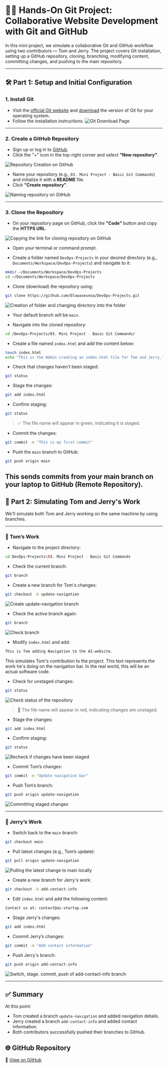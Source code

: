 

# 🧑‍💻 Hands-On Git Project: Collaborative Website Development with Git and GitHub

In this mini project, we simulate a collaborative Git and GitHub workflow using two contributors — Tom and Jerry. The project covers Git installation, setting up a GitHub repository, cloning, branching, modifying content, committing changes, and pushing to the main repository.

---

## 🛠️ Part 1: Setup and Initial Configuration

### 1. Install Git  
- Visit the [official Git website](https://git-scm.com/) and [download](https://git-scm.com/downloads) the version of Git for your operating system.  
- Follow the installation instructions.
![Git Download Page](./img/Gitinstallationpage.png)

---

### 2. Create a GitHub Repository  
- Sign up or log in to [GitHub](https://github.com/).  
- Click the "+" icon in the top-right corner and select **"New repository"**.

![Repository Creation on GitHub](./img/1.GitHubCreateNewRepo.png)

- Name your repository (e.g., `03. Mini Project - Basic Git Commands`) and initialize it with a **README** file.  
- Click **"Create repository"**.

![Naming repository on GitHub](./img/2.GitHubNameRepo.png)

---

### 3. Clone the Repository  

- On your repository page on GitHub, click the **"Code"** button and copy the **HTTPS URL**.

![Copying the link for cloning repository on GitHub](./img/3.GitHubCopyRepoLink.png)

- Open your terminal or command prompt.

- Create a folder named `DevOps-Projects` in your desired directory (e.g., `Documents/Workspace/DevOps-Projects`) and navigate to it:

```bash
mkdir ~/Documents/Workspace/DevOps-Projects
cd ~/Documents/Workspace/DevOps-Projects
```

- Clone (download) the repository using:

```bash
git clone https://github.com/Oluwaseunoa/DevOps-Projects.git
```

![Creation of folder and changing directory into the folder](./img//4.GitcloneRepo.png)

- Your default branch will be `main`.

- Navigate into the cloned repository:

```bash
cd /DevOps-Projects/03. Mini Project - Basic Git Commands/
```

- Create a file named `index.html` and add the content below:

```bash
touch index.html
echo "This is the Admin creating an index.html file for Tom and Jerry." > index.html
```

- Check that changes haven't been staged:

```bash
git status
```

- Stage the changes:

```bash
git add index.html
```

- Confirm staging:

```bash
git status
```

> ✅ The file name will appear in green, indicating it is staged.

- Commit the changes:

```bash
git commit -m "This is my first commit"
```

- Push the `main` branch to GitHub:

```bash
git push origin main
```
This sends commits from your main branch on your laptop to GitHub
(Remote Repository).
---

## 👥 Part 2: Simulating Tom and Jerry's Work

We'll simulate both Tom and Jerry working on the same machine by using branches.

---

### 🧑 Tom’s Work

- Navigate to the project directory:

```bash
cd DevOps-Projects\03. Mini Project - Basic Git Commands
```

- Check the current branch:

```bash
git branch
```

- Create a new branch for Tom's changes:

```bash
git checkout -b update-navigation
```

![Create update-navigation branch](./img/5.SwitchtoNewBranch.png)

- Check the active branch again:

```bash
git branch
```

![Check branch](./img/6.CheckGitBranch.png)

- Modify `index.html` and add:

```html
This is Tom adding Navigation to the AI-website.
```
This simulates Tom's contribution to the project. This text represents the
work he's doing on the navigation bar. In the real world, this will be an
actual software code.

- Check for unstaged changes:

```bash
git status
```

![Check status of the repository](./img/7.GitStatushtmlfile.png)

> 🚩 The file name will appear in red, indicating changes are unstaged.

- Stage the changes:

```bash
git add index.html
```

- Confirm staging:

```bash
git status
```

![Recheck if changes have been staged](./img/8.ReGitStatushtmlfile.png)

- Commit Tom’s changes:

```bash
git commit -m "Update navigation bar"
```

- Push Tom’s branch:

```bash
git push origin update-navigation
```

![Committing staged changes](./img/9.Gitcommitandpushbranch.png)

---

### 🧑 Jerry’s Work

- Switch back to the `main` branch:

```bash
git checkout main
```

- Pull latest changes (e.g., Tom’s update):

```bash
git pull origin update-navigation
```

![Pulling the latest change to main locally](./img/10.Gitpullbranchtomain.png)

- Create a new branch for Jerry's work:

```bash
git checkout -b add-contact-info
```

- Edit `index.html` and add the following content:

```html
Contact us at: contact@ai-startup.com
```

- Stage Jerry's changes:

```bash
git add index.html
```

- Commit Jerry’s changes:

```bash
git commit -m "Add contact information"
```

- Push Jerry's branch:

```bash
git push origin add-contact-info
```

![Switch, stage. commit, push of add-contact-info branch](./img/11.editcontactinfopush.png)

---

## ✅ Summary

At this point:
- Tom created a branch `update-navigation` and added navigation details.
- Jerry created a branch `add-contact-info` and added contact information.
- Both contributors successfully pushed their branches to GitHub.

## 🌐 GitHub Repository

🔗 [View on GitHub](https://github.com/Oluwaseunoa/DevOps-Projects)
